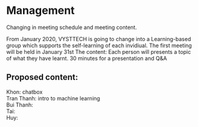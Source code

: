 # Management

Changing in meeting schedule and meeting content. 
 
From January 2020, VYSTTECH is going to change into a Learning-based group which supports the self-learning of each invidiual.
The first meeting will be held in January 31st 
The content: 
Each person will presents a topic of what they have learnt. 
30 minutes for a presentation and Q&A

## Proposed content:
Khon: chatbox \
Tran Thanh: intro to machine learning \
Bui Thanh: \
Tai: \
Huy: 
